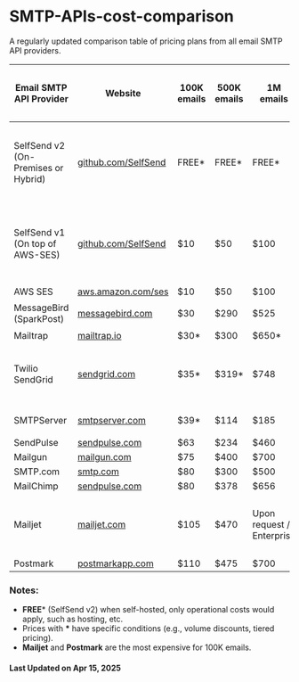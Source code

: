 # SMTP-APIs-cost-comparison
A regularly updated comparison table of pricing plans from all email SMTP API providers.

| **Email SMTP API Provider** | **Website**                                                   | **100K emails** | **500K emails** | **1M emails** | Tracks Delivery | Validates Addresses Before Sending |  E2E Encryption Support 🔒🛡️  |
|-----------------------------|---------------------------------------------------------------|-----------------|-----------------|---------------|-----------------|------------------------------------|-------------------------|
| SelfSend v2 (On-Premises or Hybrid)   | [github.com/SelfSend](https://github.com/SelfSend)            |  FREE*          |  FREE*          |  FREE*        | ✅ | ✅ Unlimited real-time validations (Syntax, DNS/MX, Disposable, Role-based, Spam Trap, etc) | ✅ |
| SelfSend v1 (On top of AWS-SES) | [github.com/SelfSend](https://github.com/SelfSend)        |  $10            |  $50            |  $100         | ✅ | ✅ Unlimited real-time validations (Syntax, DNS/MX, Disposable, Role-based, Spam Trap, etc) | ✅ |
| AWS SES                     | [aws.amazon.com/ses](https://aws.amazon.com/ses/)             |  $10            |  $50            |  $100         | ❌ | ❌ | ❌ |
| MessageBird (SparkPost)     | [messagebird.com](https://www.messagebird.com/)               |  $30            |  $290           |  $525         | ✅ | 🟠 Only Spam Trap Monitoring | ❌ |
| Mailtrap                    | [mailtrap.io](https://mailtrap.io/email-api/)                 |  $30*           |  $300           |  $650*        | ✅ | ❌ | ❌ |
| Twilio SendGrid             | [sendgrid.com](https://sendgrid.com/)                         |  $35*           |  $319*          |  $748         | ✅ | 🟠 Up to 2.5K validations/month (If sending +700K emails/month) | ❌ |
| SMTPServer                  | [smtpserver.com](https://smtpserver.com/api-integration)      |  $39*           |  $114           |  $185         | ✅ | 🟠 Blacklists and DNS only | ❌ |
| SendPulse                   | [sendpulse.com](https://sendpulse.com)                        |  $63            |  $234           |  $460         | ✅ | ❌ | ❌ |
| Mailgun                     | [mailgun.com](https://www.mailgun.com/)                       |  $75            |  $400           |  $700         | ✅ | ❌ | ❌ |
| SMTP.com                    | [smtp.com](https://www.smtp.com/email-api/)                   |  $80            |  $300           |  $500         | ✅ | ❌ | ❌ |
| MailChimp                   | [sendpulse.com](https://sendpulse.com)                        |  $80            |  $378           |  $656         | ✅ | ❌ | ❌ |
| Mailjet                     | [mailjet.com](https://www.mailjet.com/products/email-api/)    |  $105           |  $470           | Upon request / Enterprise | ✅ | 🟠 Up to 2K validations/month (If sending +100K emails/month) | ❌ |
| Postmark                    | [postmarkapp.com](https://postmarkapp.com/)                   |  $110           |  $475           |  $700         | ✅ | ❌ | ❌ |

### Notes:
- **FREE*** (SelfSend v2) when self-hosted, only operational costs would apply, such as hosting, etc.
- Prices with **\*** have specific conditions (e.g., volume discounts, tiered pricing).
- **Mailjet** and **Postmark** are the most expensive for 100K emails.

#### Last Updated on Apr 15, 2025
